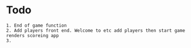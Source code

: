 # Todo

    1. End of game function
    2. Add players front end. Welcome to etc add players then start game renders scoreing app
    3.
